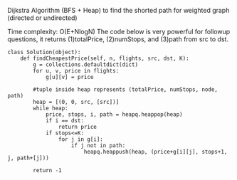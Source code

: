 Dijkstra Algorithm (BFS + Heap) to find the shorted path for weighted graph (directed or undirected)

Time complexity: O(E+NlogN)
The code below is very powerful for followup questions, it returns (1)totalPrice, (2)numStops, and (3)path from src to dst.

```
class Solution(object):
    def findCheapestPrice(self, n, flights, src, dst, K):
        g = collections.defaultdict(dict)
        for u, v, price in flights:
            g[u][v] = price
            
        #tuple inside heap represents (totalPrice, numStops, node, path)
        heap = [(0, 0, src, [src])] 
        while heap:
            price, stops, i, path = heapq.heappop(heap)
            if i == dst:
                return price
            if stops<=K:
                for j in g[i]:      
                    if j not in path:
                        heapq.heappush(heap, (price+g[i][j], stops+1, j, path+[j]))
                      
        return -1
```

